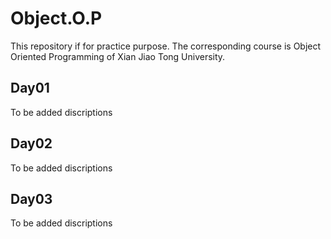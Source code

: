 # Object.O.P
This repository if for practice purpose. The corresponding course is Object Oriented Programming of Xian Jiao Tong University.

## Day01

To be added discriptions

## Day02

To be added discriptions

## Day03

To be added discriptions
